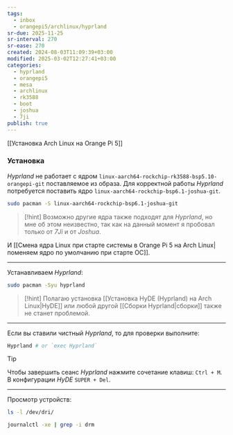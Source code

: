 ```yaml
---
tags:
  - inbox
  - orangepi5/archlinux/hyprland
sr-due: 2025-11-25
sr-interval: 270
sr-ease: 270
created: 2024-08-03T11:09:39+03:00
modified: 2025-03-02T12:27:41+03:00
categories:
  - hyprland
  - orangepi5
  - mesa
  - archlinux
  - rk3588
  - boot
  - joshua
  - 7ji
publish: true
---
```

[[Установка Arch Linux на Orange Pi 5]]

### Установка

*Hyprland* не работает с ядром `linux-aarch64-rockchip-rk3588-bsp5.10-orangepi-git` поставляемое из образа. Для корректной работы *Hyprland* потребуется поставить ядро `linux-aarch64-rockchip-bsp6.1-joshua-git`.

```sh
sudo pacman -S linux-aarch64-rockchip-bsp6.1-joshua-git
```

> [!hint] 
>  Возможно другие ядра также подходят для *Hyprland*, но мне об этом неизвестно, так как на данный момент я пробовал только от *7Ji* и от *Joshua*.

И [[Смена ядра Linux при старте системы в Orange Pi 5 на Arch Linux|поменяем ядро по умолчанию при старте ОС]].

---

Устанавливаем *Hyprland*:

```sh
sudo pacman -Syu hyprland
```

> [!hint] 
> Полагаю установка [[Установка HyDE (Hyprland) на Arch Linux|HyDE]] или любой другой [[Сборки Hyprland|сборки]] также не станет проблемой.

---

Если вы ставили чистный *Hyprland*, то для проверки выполните:

```sh
Hyprland # or `exec Hyprland`
```

> [!tip] 
> Чтобы завершить сеанс *Hyprland* нажмите сочетание клавиш: `Ctrl + M`. В конфигурации *HyDE* `SUPER + Del`.

---

Просмотр устройств:

```sh
ls -l /dev/dri/
```

```sh
journalctl -xe | grep -i drm
```
